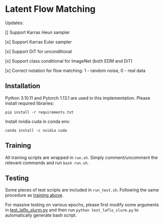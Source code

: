 # Latent Flow Matching

Updates:

[] Support Karras Heun sampler

[x] Support Karras Euler sampler

[x] Support DiT for unconditional

[x] Support class conditional for ImageNet (both EDM and DiT)

[x] Correct notation for flow matching: 1 - random noise, 0 - real data

## Installation
Python 3.10.11 and Pytorch 1.13.1 are used in this implementation.
Please install required libraries:
```
pip install -r requirements.txt
```
Install nvidia cuda in conda env:
```
conda install -c nvidia cuda
```

## Training
All training scripts are wrapped in `run.sh`. Simply comment/uncomment the relevant commands and run `bash run.sh`.

## Testing
Some pieces of test scripts are included in `run_test.sh`. Following the same procedure as [training above](#training).

For massive testing on various epochs, please first modify some arguments in [test_laflo_slurm.py](./test_laflo_slurm.py) and then run `python test_laflo_slurm.py` to automatically generate bash script.


